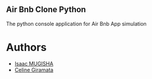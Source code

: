 ## Air Bnb Clone Python

The python console application for Air Bnb App simulation
# Authors 

- [Isaac MUGISHA](https://github.com/Mugisha-isaac)
- [Celine Giramata](https://github.com/celine-giramata)